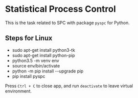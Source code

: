 # Statistical Process Control

This is the task related to SPC with package `pyspc` for Python.

## Steps for Linux

- sudo apt-get install python3-tk
- sudo apt-get install python-pip
- python3.5 -m venv env
- source env/bin/activate
- python -m pip install --upgrade pip
- pip install pyspc

Press `Ctrl + C` to close app, and run `deactivate` to leave virtual environment.
